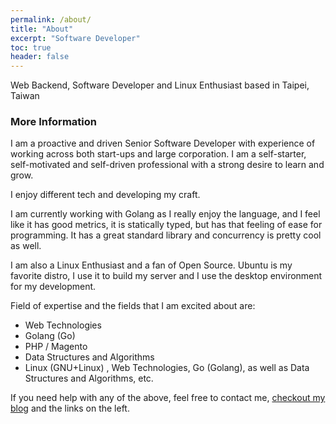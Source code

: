 ```yaml
---
permalink: /about/
title: "About"
excerpt: "Software Developer"
toc: true
header: false
---
```


Web Backend, Software Developer and Linux Enthusiast based in Taipei, Taiwan

### More Information

I am a proactive and driven Senior Software Developer with experience of working across both start-ups and large corporation. I am a self-starter, self-motivated and self-driven professional with a strong desire to learn and grow.

I enjoy different tech and developing my craft.

I am currently working with Golang as I really enjoy the language, and I feel like it has good metrics, it is statically typed, but has that feeling of ease for programming. It has a great standard library and concurrency is pretty cool as well.

I am also a Linux Enthusiast and a fan of Open Source.  Ubuntu is my favorite distro, I use it to build my server and I use the desktop environment for my development.

Field of expertise and the fields that I am excited about are:

* Web Technologies
* Golang (Go)
* PHP / Magento
* Data Structures and Algorithms
* Linux (GNU+Linux)
, Web Technologies,  Go (Golang), as well as Data Structures and Algorithms, etc.

If you need help with any of the above, feel free to contact me,  [checkout my blog](/blog/) and the links on the left.
